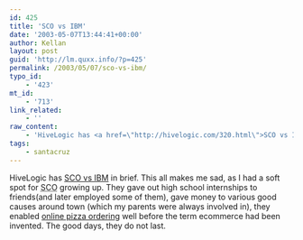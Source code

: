 ```yaml
---
id: 425
title: 'SCO vs IBM'
date: '2003-05-07T13:44:41+00:00'
author: Kellan
layout: post
guid: 'http://lm.quxx.info/?p=425'
permalink: /2003/05/07/sco-vs-ibm/
typo_id:
    - '423'
mt_id:
    - '713'
link_related:
    - ''
raw_content:
    - 'HiveLogic has <a href=\"http://hivelogic.com/320.html\">SCO vs IBM</a> in brief.   This all makes me sad, as I had a soft spot for <acronym title=\"Santa Cruz Operations\">SCO</acronym> growing up.  They gave out high school internships to friends(and later employed some of them), gave money to various good causes around town (which my parents were always involved in), they enabled <a href=\"http://www.interesting-people.org/archives/interesting-people/199408/msg00057.html\">online pizza ordering</a> well before the term ecommerce had been invented.  The good days, they do not last.'
tags:
    - santacruz
---
```


HiveLogic has [SCO vs IBM](http://hivelogic.com/320.html) in brief. This all makes me sad, as I had a soft spot for <acronym title="Santa Cruz Operations">SCO</acronym> growing up. They gave out high school internships to friends(and later employed some of them), gave money to various good causes around town (which my parents were always involved in), they enabled [online pizza ordering](http://www.interesting-people.org/archives/interesting-people/199408/msg00057.html) well before the term ecommerce had been invented. The good days, they do not last.